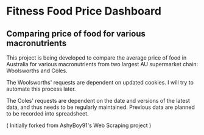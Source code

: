# Fitness Food Price Dashboard
## Comparing price of food for various macronutrients

This project is being developed to compare the average price of food in Australia for various macronutrients from two largest AU supermarket chain: Woolsworths and Coles.

The Woolsworths' requests are dependent on updated cookies. I will try to automate this process later.

The Coles' requests are dependent on the date and versions of the latest data, and thus needs to be regularly maintained. Previous data are planned to be recorded into spreadsheet.

( Initially forked from AshyBoy91's Web Scraping project )
